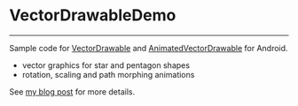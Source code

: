 # VectorDrawableDemo
--------------------

Sample code for [VectorDrawable][1] and [AnimatedVectorDrawable][2] for Android.

  * vector graphics for star and pentagon shapes
  * rotation, scaling and path morphing animations

See [my blog post][3] for more details.

  [1]: https://developer.android.com/reference/android/graphics/drawable/VectorDrawable.html
  [2]: http://developer.android.com/reference/android/graphics/drawable/AnimatedVectorDrawable.html
  [3]: http://www.ingloriousmind.com/blog/having-a-look-at-androids-vectordrawable/


